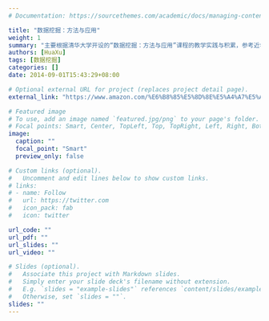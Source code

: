 ```yaml
---
# Documentation: https://sourcethemes.com/academic/docs/managing-content/

title: "数据挖掘：方法与应用"
weight: 1
summary: "主要根据清华大学开设的“数据挖掘：方法与应用”课程的教学实践与积累，参考近年国外著名大学相关课程的教学体系，系统的介绍数据挖掘的基本概念和基本原理方法；结合一些典型的应用实例展示用数据挖掘的思维方法求解问题的一般性模式与思路。"
authors: [HuaXu]
tags: [数据挖掘]
categories: []
date: 2014-09-01T15:43:29+08:00

# Optional external URL for project (replaces project detail page).
external_link: "https://www.amazon.com/%E6%B8%85%E5%8D%8E%E5%A4%A7%E5%AD%A6%E8%AE%A1%E7%AE%97%E6%9C%BA%E7%B3%BB%E5%88%97%E6%95%99%E6%9D%90%C2%B7%E6%95%B0%E6%8D%AE%E6%8C%96%E6%8E%98%EF%BC%9A%E6%96%B9%E6%B3%95%E4%B8%8E%E5%BA%94%E7%94%A8-%E5%BE%90%E5%8D%8E/dp/B00KCGS4VY/ref=sr_1_2?dchild=1&keywords=%E6%95%B0%E6%8D%AE%E6%8C%96%E6%8E%98%EF%BC%9A%E6%96%B9%E6%B3%95%E4%B8%8E%E5%BA%94%E7%94%A8&qid=1599206339&s=books&sr=1-2"

# Featured image
# To use, add an image named `featured.jpg/png` to your page's folder.
# Focal points: Smart, Center, TopLeft, Top, TopRight, Left, Right, BottomLeft, Bottom, BottomRight.
image:
  caption: ""
  focal_point: "Smart"
  preview_only: false

# Custom links (optional).
#   Uncomment and edit lines below to show custom links.
# links:
# - name: Follow
#   url: https://twitter.com
#   icon_pack: fab
#   icon: twitter

url_code: ""
url_pdf: ""
url_slides: ""
url_video: ""

# Slides (optional).
#   Associate this project with Markdown slides.
#   Simply enter your slide deck's filename without extension.
#   E.g. `slides = "example-slides"` references `content/slides/example-slides.md`.
#   Otherwise, set `slides = ""`.
slides: ""
---
```

